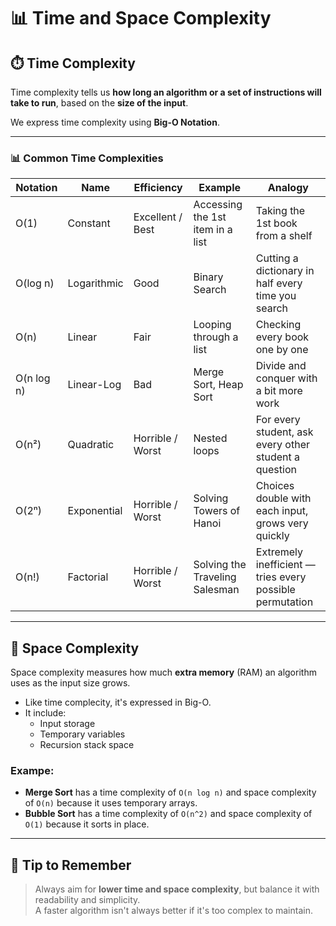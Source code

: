 # 📊 Time and Space Complexity

## ⏱️ Time Complexity

Time complexity tells us **how long an algorithm or a set of instructions will take to run**, based on the **size of the input**.

We express time complexity using **Big-O Notation**.

---

### 📊 Common Time Complexities

| Notation   | Name         | Efficiency       | Example                          | Analogy                                                     |
|------------|--------------|------------------|----------------------------------|-------------------------------------------------------------|
| O(1)       | Constant     | Excellent / Best | Accessing the 1st item in a list | Taking the 1st book from a shelf                            |
| O(log n)   | Logarithmic  | Good             | Binary Search                    | Cutting a dictionary in half every time you search          |
| O(n)       | Linear       | Fair             | Looping through a list           | Checking every book one by one                              |
| O(n log n) | Linear-Log   | Bad              | Merge Sort, Heap Sort            | Divide and conquer with a bit more work                     |
| O(n²)      | Quadratic    | Horrible / Worst | Nested loops                     | For every student, ask every other student a question       |
| O(2ⁿ)      | Exponential  | Horrible / Worst | Solving Towers of Hanoi          | Choices double with each input, grows very quickly          |
| O(n!)      | Factorial    | Horrible / Worst | Solving the Traveling Salesman   | Extremely inefficient — tries every possible permutation    |


---

## 💾 Space Complexity

Space complexity measures how much **extra memory** (RAM) an algorithm uses as the input size grows.

- Like time complecity, it's expressed in Big-O.
- It include:
    - Input storage
    - Temporary variables
    - Recursion stack space

### Exampe:
- **Merge Sort** has a time complexity of `O(n log n)` and space complexity of `O(n)` because it uses temporary arrays.
- **Bubble Sort** has a time complexity of `O(n^2)` and space complexity of `O(1)` because it sorts in place.

---

## 🧠 Tip to Remember

> Always aim for **lower time and space complexity**, but balance it with readability and simplicity.  
> A faster algorithm isn't always better if it's too complex to maintain.
